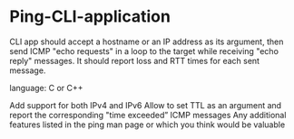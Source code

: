 # Ping-CLI-application
CLI app should accept a hostname or an IP address as its argument, then send ICMP "echo requests" in a loop to the target while receiving "echo reply" messages. It should report loss and RTT times for each sent message.

language: C or C++


Add support for both IPv4 and IPv6
Allow to set TTL as an argument and report the corresponding "time exceeded” ICMP messages
Any additional features listed in the ping man page or which you think would be valuable
